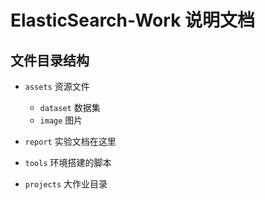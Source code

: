 # ElasticSearch-Work 说明文档

## 文件目录结构

- `assets`          资源文件
  - `dataset`           数据集
  - `image`             图片
- `report`          实验文档在这里
- `tools`           环境搭建的脚本

- `projects`        大作业目录

